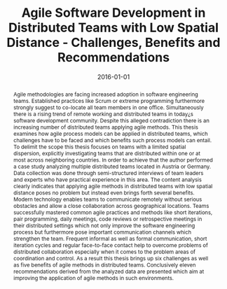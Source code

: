 ---
abstract: Agile methodologies are facing increased adoption in software engineering
  teams. Established practices like Scrum or extreme programming furthermore strongly
  suggest to co-locate all team members in one office. Simultaneously there is a rising
  trend of remote working and distributed teams in today&iquest;s software development
  community. Despite this alleged contradiction there is an increasing number of distributed
  teams applying agile methods. This thesis examines how agile process models can
  be applied in distributed teams, which challenges have to be faced and which benefits
  such process models can entail. To delimit the scope this thesis focuses on teams
  with a limited spatial dispersion, explicitly investigating teams that are distributed
  within one or at most across neighboring countries. In order to achieve that the
  author performed a case study analyzing multiple distributed teams located in Austria
  or Germany. Data collection was done through semi-structured interviews of team
  leaders and experts who have practical experience in this area. The content analysis
  clearly indicates that applying agile methods in distributed teams with low spatial
  distance poses no problem but instead even brings forth several benefits. Modern
  technology enables teams to communicate remotely without serious obstacles and allow
  a close collaboration across geographical locations. Teams successfully mastered
  common agile practices and methods like short iterations, pair programming, daily
  meetings, code reviews or retrospective meetings in their distributed settings which
  not only improve the software engineering process but furthermore pose important
  communication channels which strengthen the team. Frequent informal as well as formal
  communication, short iteration cycles and regular face-to-face contact help to overcome
  problems of distributed collaboration especially when it comes to the problem areas
  of coordination and control. As a result this thesis brings up six challenges as
  well as five benefits of agile methods in distributed teams. Conclusively eleven
  recommendations derived from the analyzed data are presented which aim at improving
  the application of agile methods in such environments.
authors:
- Manuel Stadler
date: '2016-01-01'
featured: false
links:
- name: Publik
  url: https://publik.tuwien.ac.at/showentry.php?ID=257795&lang=2
publication_types:
- '7'
publishDate: '2016-01-01'
title: Agile Software Development in Distributed Teams with Low Spatial Distance -
  Challenges, Benefits and Recommendations
url_pdf: ''
---